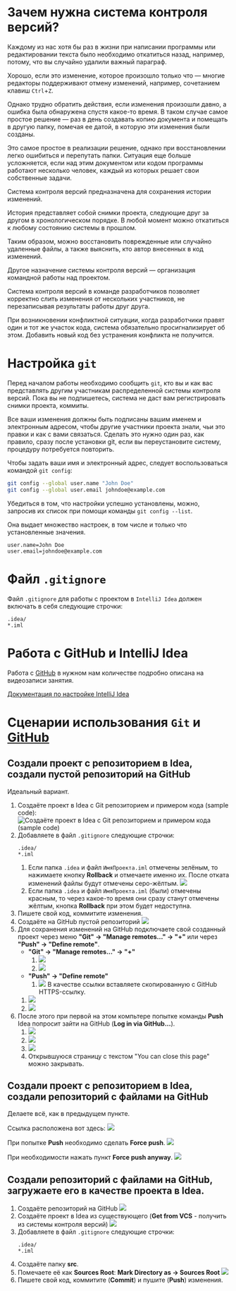 # Зачем нужна система контроля версий?

Каждому из нас хотя бы раз в жизни при написании программы или редактировании текста было необходимо откатиться назад, например, потому, что вы случайно удалили важный параграф.

Хорошо, если это изменение, которое произошло только что — многие редакторы поддерживают отмену изменений, например, сочетанием клавиш `Ctrl`+`Z`.

Однако трудно обратить действия, если изменения произошли давно, а ошибка была обнаружена спустя какое-то время. В таком случае самое простое решение — раз в день создавать копию документа и помещать в другую папку, помечая ее датой, в которую эти изменения были созданы.

Это самое простое в реализации решение, однако при восстановлении легко ошибиться и перепутать папки. Ситуация еще больше усложняется, если над этим документом или кодом программы работают несколько человек, каждый из которых решает свои собственные задачи.

Система контроля версий предназначена для сохранения истории изменений.

История представляет собой снимки проекта, следующие друг за другом в хронологическом порядке. В любой момент можно откатиться к любому состоянию системы в прошлом.

Таким образом, можно восстановить поврежденные или случайно удаленные файлы, а также выяснить, кто автор внесенных в код изменений.

Другое назначение системы контроля версий — организация командной работы над проектом.

Система контроля версий в команде разработчиков позволяет корректно слить изменения от нескольких участников, не перезаписывая результаты работы друг друга.

При возникновении конфликтной ситуации, когда разработчики правят один и тот же участок кода, система обязательно просигнализирует об этом. Добавить новый код без устранения конфликта не получится.

# Настройка `git`

Перед началом работы необходимо сообщить `​git`, ​кто вы и как вас представлять другим участникам распределенной системы контроля версий. Пока вы не подпишетесь, система не даст вам регистрировать снимки проекта, коммиты.

Все ваши изменения должны быть подписаны вашим именем и электронным адресом, чтобы другие участники проекта знали, чьи это правки и как с вами связаться. Сделать это нужно один раз, как правило, сразу после установки git, если вы переустановите систему, процедуру потребуется повторить.

Чтобы задать ваши имя и электронный адрес, следует воспользоваться командой `​git config`:​
```bash
git config --global user.name "John Doe"
git config --global user.email johndoe@example.com
```

Убедиться в том, что настройки успешно установлены, можно, запросив их список при помощи команды ​`git config --list`.​

Она выдает множество настроек, в том числе и только что установленные значения.
```
user.name=John Doe
user.email=johndoe@example.com
```

# Файл `.gitignore`

Файл `.gitignore` для работы с проектом в `IntelliJ Idea` должен включать в себя следующие строчки:
```
.idea/
*.iml
```

# Работа с GitHub и IntelliJ Idea

Работа с [GitHub](https://github.com) в нужном нам количестве подробно описана на видеозаписи занятия.

[Документация по настройке IntelliJ Idea](https://www.jetbrains.com/help/idea/github.html)

# Сценарии использования `Git` и [GitHub](https://github.com)

## Создали проект с репозиторием в Idea, создали пустой репозиторий на GitHub

Идеальный вариант.

1. Создаёте проект в Idea с Git репозиторием и примером кода (sample code):
   ![Создаёте проект в Idea с Git репозиторием и примером кода (sample code)](https://github.com/ait-tr/cohort27/raw/main/basic_programming/lesson_52/img/project.png)
2. Добавляете в файл `.gitignore` следующие строчки:
   ```
   .idea/
   *.iml
   ```
   1. Если папка `.idea` и файл `ИмяПроекта.iml` отмечены зелёным, то нажимаете кнопку **Rollback** и отмечаете именно их. После отката изменений файлы будут отмечены серо-жёлтым.
   ![](https://github.com/ait-tr/cohort27/raw/main/basic_programming/lesson_52/img/rollback.png)
   1. Если папка `.idea` и файл `ИмяПроекта.iml` (были) отмечены красным, то через какое-то время они сразу станут отмечены жёлтым, кнопка **Rollback** при этом будет недоступна.
3. Пишете свой код, коммитите изменения.
4. Создаёте на GitHub пустой репозиторий
   ![](https://github.com/ait-tr/cohort27/raw/main/basic_programming/lesson_52/img/empty_github_repo.png)
5. Для сохранения изменений на GitHub подключаете свой созданный проект через меню **"Git" -> "Manage remotes..." -> "+"** или через **"Push" -> "Define remote"**.
   - **"Git" -> "Manage remotes..." -> "+"**
      1. ![](https://github.com/ait-tr/cohort27/raw/main/basic_programming/lesson_52/img/Git-Manage_remotes.png)
      2. ![](https://github.com/ait-tr/cohort27/raw/main/basic_programming/lesson_52/img/add_remote.png)
   - **"Push" -> "Define remote"**
      1. ![](https://github.com/ait-tr/cohort27/raw/main/basic_programming/lesson_52/img/Push-Define_remote.png)
   В качестве ссылки вставляете скопированную с GitHub HTTPS-ссылку.
   1. ![](https://github.com/ait-tr/cohort27/raw/main/basic_programming/lesson_52/img/empty_github_repo_link.png)
   2. ![](https://github.com/ait-tr/cohort27/raw/main/basic_programming/lesson_52/img/define_remote.png)
6. После этого при первой на этом компьтере попытке команды **Push** Idea попросит зайти на GitHub (**Log in via GitHub...**).
   1. ![](https://github.com/ait-tr/cohort27/raw/main/basic_programming/lesson_52/img/idea-github.png)
   2. ![](https://github.com/ait-tr/cohort27/raw/main/basic_programming/lesson_52/img/jetbrains.png)
   3. ![](https://github.com/ait-tr/cohort27/raw/main/basic_programming/lesson_52/img/github-jetbrains.png)
   4. Открывшуюся страницу с текстом "You can close this page" можно закрывать.

## Создали проект с репозиторием в Idea, создали репозиторий **с файлами** на GitHub

Делаете всё, как в предыдущем пункте.

Ссылка расположена вот здесь:
![](https://github.com/ait-tr/cohort27/raw/main/basic_programming/lesson_52/img/github_repo_link.png)

При попытке **Push** необходимо сделать **Force push**.
![](https://github.com/ait-tr/cohort27/raw/main/basic_programming/lesson_52/img/force_push.png)

При необходимости нажать пункт **Force push anyway**.
![](https://github.com/ait-tr/cohort27/raw/main/basic_programming/lesson_52/img/force_push_anyway.png)

## Создали репозиторий с файлами на GitHub, загружаете его в качестве проекта в Idea.

1. Создаёте репозиторий на GitHub
   ![](https://github.com/ait-tr/cohort27/raw/main/basic_programming/lesson_52/img/github_repo.png)
2. Создаёте проект в Idea из существующего (**Get from VCS** - получить из системы контроля версий)
   ![](https://github.com/ait-tr/cohort27/raw/main/basic_programming/lesson_52/img/get_from_vcs.png)
3. Добавляете в файл `.gitignore` следующие строчки:
   ```
   .idea/
   *.iml
   ```
4. Создаёте папку **src**.
5. Помечаете её как **Sources Root**:
   **Mark Directory as -> Sources Root**
   ![](https://github.com/ait-tr/cohort27/raw/main/basic_programming/lesson_52/img/mark_as-Sources_root.png)
6. Пишете свой код, коммитите (**Commit**) и пушите (**Push**) изменения.
